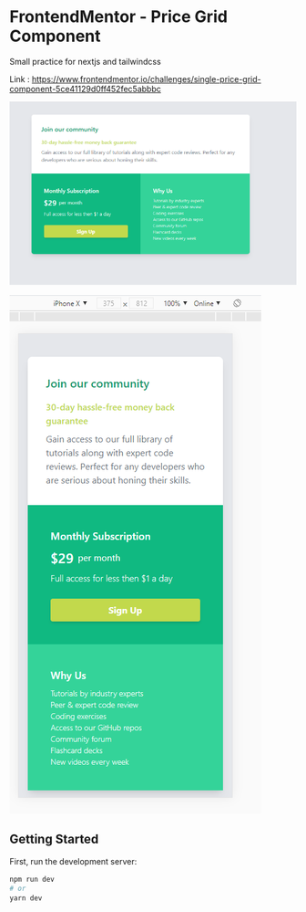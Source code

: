 # FrontendMentor - Price Grid Component

Small practice for nextjs and tailwindcss

Link : https://www.frontendmentor.io/challenges/single-price-grid-component-5ce41129d0ff452fec5abbbc

![Image](https://github.com/myamann/My-Frontend-Challenges/blob/master/price-grid-component-NEXTJS-TailwindCss/desktop.PNG?raw=true)

![Image](https://github.com/myamann/My-Frontend-Challenges/blob/master/price-grid-component-NEXTJS-TailwindCss/mobile.PNG?raw=true)


## Getting Started

First, run the development server:

```bash
npm run dev
# or
yarn dev
```


